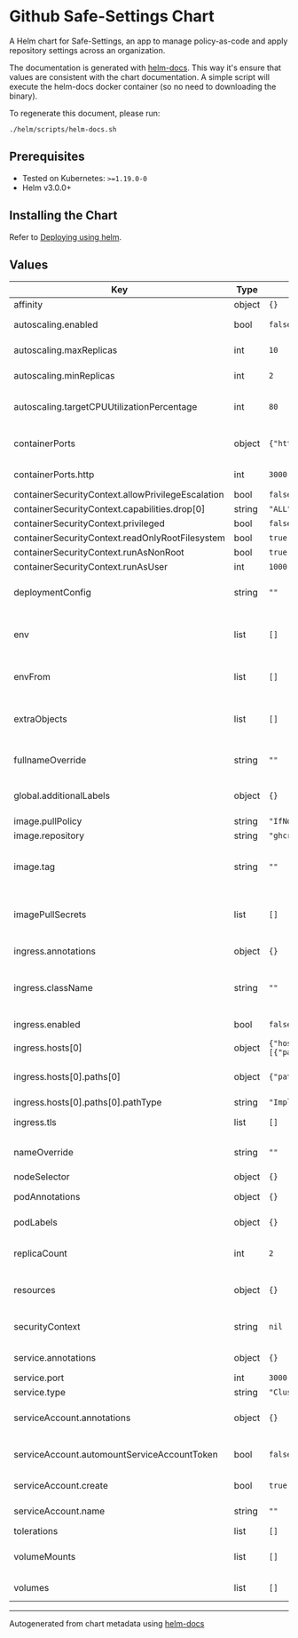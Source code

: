 # Github Safe-Settings Chart

A Helm chart for Safe-Settings, an app to manage policy-as-code and apply repository settings across an organization.

The documentation is generated with [helm-docs](https://github.com/norwoodj/helm-docs). This way it's ensure that values are consistent with the chart documentation.
A simple script will execute the helm-docs docker container (so no need to downloading the binary).

To regenerate this document, please run:

```shell
./helm/scripts/helm-docs.sh
```

## Prerequisites

- Tested on Kubernetes: `>=1.19.0-0`
- Helm v3.0.0+

## Installing the Chart

Refer to [Deploying using helm](https://github.com/github/safe-settings/blob/main-enterprise/docs/deploy.md#deploying-using-helm).

## Values

| Key | Type | Default | Description |
|-----|------|---------|-------------|
| affinity | object | `{}` | Affinity |
| autoscaling.enabled | bool | `false` | Enable Horizontal Pod Autoscaler |
| autoscaling.maxReplicas | int | `10` | Maximum number of replicas |
| autoscaling.minReplicas | int | `2` | Minimum number of replicas |
| autoscaling.targetCPUUtilizationPercentage | int | `80` | Average CPU utilization percentage |
| containerPorts | object | `{"http":3000}` | Safe-Settings application container ports |
| containerPorts.http | int | `3000` | Application container port |
| containerSecurityContext.allowPrivilegeEscalation | bool | `false` |  |
| containerSecurityContext.capabilities.drop[0] | string | `"ALL"` |  |
| containerSecurityContext.privileged | bool | `false` |  |
| containerSecurityContext.readOnlyRootFilesystem | bool | `true` |  |
| containerSecurityContext.runAsNonRoot | bool | `true` |  |
| containerSecurityContext.runAsUser | int | `1000` |  |
| deploymentConfig | string | `""` | Safe-Settings deployment configuration |
| env | list | `[]` | Environment variables to pass to safe-settings application |
| envFrom | list | `[]` | envFrom to pass to safe-settings application |
| extraObjects | list | `[]` | Array of extra K8s manifests to deploy supporting Helm templating |
| fullnameOverride | string | `""` | String to fully override `"safe-settings.fullname"` |
| global.additionalLabels | object | `{}` | Additional labels to be added to all resources |
| image.pullPolicy | string | `"IfNotPresent"` | Image pull policy |
| image.repository | string | `"ghcr.io/github/safe-settings"` | Repository to use |
| image.tag | string | `""` | Overrides the image tag whose default is the chart appVersion |
| imagePullSecrets | list | `[]` | Secrets with credentials to pull images from a private registry |
| ingress.annotations | object | `{}` | Additional ingress annotations |
| ingress.className | string | `""` | Defines which ingress controller will implement the resource |
| ingress.enabled | bool | `false` | Enable and ingress resources |
| ingress.hosts[0] | object | `{"host":"chart-example.local","paths":[{"path":"/","pathType":"ImplementationSpecific"}]}` | Hostname |
| ingress.hosts[0].paths[0] | object | `{"path":"/","pathType":"ImplementationSpecific"}` | The path to Safe-Settings application |
| ingress.hosts[0].paths[0].pathType | string | `"ImplementationSpecific"` | Ingress path type |
| ingress.tls | list | `[]` | Ingress TLS configuration |
| nameOverride | string | `""` | Provide a name in place of `safe-settings` |
| nodeSelector | object | `{}` | Node selector |
| podAnnotations | object | `{}` | Annotations to be added to pods |
| podLabels | object | `{}` | Labels to be added to pods |
| replicaCount | int | `2` | The number of application pods to run |
| resources | object | `{}` | Resource limits and requests for the application pods |
| securityContext | string | `nil` | Toggle and define pod-level security context |
| service.annotations | object | `{}` | Service annotations |
| service.port | int | `3000` | Service http port |
| service.type | string | `"ClusterIP"` | Service type |
| serviceAccount.annotations | object | `{}` | Annotations applied to created service account |
| serviceAccount.automountServiceAccountToken | bool | `false` | Automount API credentials for the Service Account |
| serviceAccount.create | bool | `true` | Create a service account |
| serviceAccount.name | string | `""` | Service account name |
| tolerations | list | `[]` | Tolerations |
| volumeMounts | list | `[]` | Additional volumeMounts to mount |
| volumes | list | `[]` | Additional volumes to the server pod |

----------------------------------------------
Autogenerated from chart metadata using [helm-docs](https://github.com/norwoodj/helm-docs)
